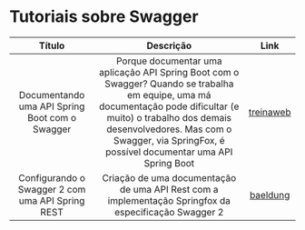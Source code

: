 # Tutoriais sobre Swagger

Título | Descrição | Link
:----------: | :----------: | :----------:
Documentando uma API Spring Boot com o Swagger | Porque documentar uma aplicação API Spring Boot com o Swagger? Quando se trabalha em equipe, uma má documentação pode dificultar (e muito) o trabalho dos demais desenvolvedores. Mas com o Swagger, via SpringFox, é possível documentar uma API Spring Boot | [treinaweb](https://www.treinaweb.com.br/blog/documentando-uma-api-spring-boot-com-o-swagger)
Configurando o Swagger 2 com uma API Spring REST | Criação de uma documentação de uma API Rest com a implementação Springfox da especificação Swagger 2 | [baeldung](https://www.baeldung.com/swagger-2-documentation-for-spring-rest-api)
